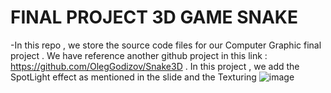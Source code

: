 # FINAL PROJECT 3D GAME SNAKE 
-In this repo , we store the source code files for our Computer Graphic final project . We have reference another github project in 
this link : https://github.com/OlegGodizov/Snake3D . In this project , we add the SpotLight effect as mentioned in the slide and the Texturing 
![image](https://user-images.githubusercontent.com/115722447/229302858-badf9885-a9cf-4cab-9f3d-63d9a9e4f521.png)



